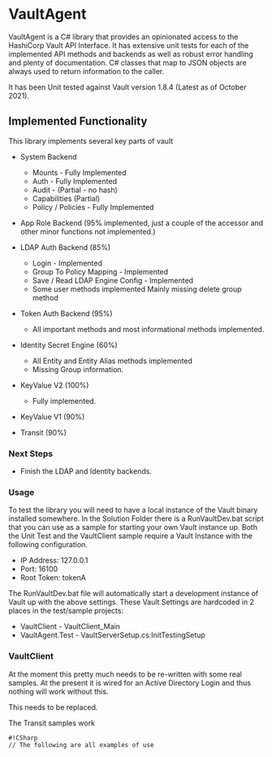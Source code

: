 # VaultAgent

VaultAgent is a C# library that provides an opinionated access to the HashiCorp Vault API Interface.  It has extensive unit tests for each of the implemented
API methods and backends as well as robust error handling and plenty of documentation.  C# classes that map to JSON objects are always used to return information
to the caller.  


It has been Unit tested against Vault version 1.8.4 (Latest as of October 2021).

## Implemented Functionality
This library implements several key parts of vault

* System Backend
  - Mounts - Fully Implemented
  - Auth  - Fully Implemented
  - Audit - (Partial - no hash)
  - Capabilities (Partial)
  - Policy / Policies - Fully Implemented

* App Role Backend (95% implemented, just a couple of the accessor and other minor functions not implemented.)

* LDAP Auth Backend (85%) 
  - Login - Implemented
  - Group To Policy Mapping - Implemented
  - Save / Read LDAP Engine Config - Implemented
  - Some user methods implemented
  Mainly missing delete group method

* Token Auth Backend (95%)
  - All important methods and most informational methods implemented.

* Identity Secret Engine (60%)
  - All Entity and Entity Alias methods implemented
  - Missing Group information.

* KeyValue V2 (100%)
  - Fully implemented.

* KeyValue V1 (90%)

* Transit (90%)

### Next Steps
* Finish the LDAP and Identity backends.



### Usage
To test the library you will need to have a local instance of the Vault binary installed somewhere.  In the Solution Folder there is a RunVaultDev.bat script that you can use as a sample for starting your own Vault instance up.  Both the Unit Test and the VaultClient sample require a Vault Instance with the following configuration.

* IP Address:   127.0.0.1
* Port:         16100
* Root Token:   tokenA

The RunVaultDev.bat file will automatically start a development instance of Vault up with the above settings.
These Vault Settings are hardcoded in 2 places in the test/sample projects:
* VaultClient - VaultClient_Main  
* VaultAgent.Test - VaultServerSetup.cs:InitTestingSetup 


### VaultClient
At the moment this pretty much needs to be re-written with some real samples.  At the present it is wired
for an Active Directory Login and thus nothing will work without this.  

This needs to be replaced.

The Transit samples work


```
#!CSharp
// The following are all examples of use

```

